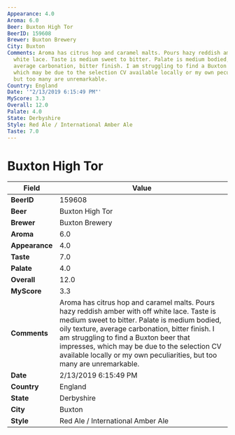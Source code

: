 ```yaml
---
Appearance: 4.0
Aroma: 6.0
Beer: Buxton High Tor
BeerID: 159608
Brewer: Buxton Brewery
City: Buxton
Comments: Aroma has citrus hop and caramel malts. Pours hazy reddish amber with off
  white lace. Taste is medium sweet to bitter. Palate is medium bodied, oily texture,
  average carbonation, bitter finish. I am struggling to find a Buxton beer that impresses,
  which may be due to the selection CV available locally or my own peculiarities,
  but too many are unremarkable.
Country: England
Date: '"2/13/2019 6:15:49 PM"'
MyScore: 3.3
Overall: 12.0
Palate: 4.0
State: Derbyshire
Style: Red Ale / International Amber Ale
Taste: 7.0
---
```


# Buxton High Tor

| Field         | Value |
|---------------|-------|
| **BeerID** | 159608 |
| **Beer** | Buxton High Tor |
| **Brewer** | Buxton Brewery |
| **Aroma** | 6.0 |
| **Appearance** | 4.0 |
| **Taste** | 7.0 |
| **Palate** | 4.0 |
| **Overall** | 12.0 |
| **MyScore** | 3.3 |
| **Comments** | Aroma has citrus hop and caramel malts. Pours hazy reddish amber with off white lace. Taste is medium sweet to bitter. Palate is medium bodied, oily texture, average carbonation, bitter finish. I am struggling to find a Buxton beer that impresses, which may be due to the selection CV available locally or my own peculiarities, but too many are unremarkable. |
| **Date** | 2/13/2019 6:15:49 PM |
| **Country** | England |
| **State** | Derbyshire |
| **City** | Buxton |
| **Style** | Red Ale / International Amber Ale |
